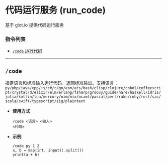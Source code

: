 # 代码运行服务 (run_code)

基于 glot.io 提供代码运行服务


###  指令列表

- [`/code` 运行代码](#code)

---


## `/code`

指定语言和标准输入运行代码，返回标准输出。支持语言：
`py/php/java/cpp/js/c#/c/go/asm/ats/bash/clisp/clojure/cobol/coffeescript/crystal/d/elixir/elm/erlang/fsharp/groovy/guide/hare/haskell/idris/julia/kotlin/lua/mercury/nim/nix/ocaml/pascal/perl/raku/ruby/rust/sac/scala/swift/typescript/zig/plaintext`

- **使用方式**

    ```
    /code <语言> <输入>
    <代码>
    ```

- **示例**

    ```
    /code py 1 2
    a, b = map(int, input().split())
    print(a + b)
    ```